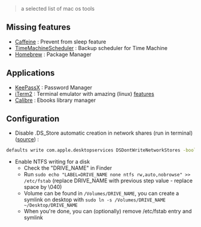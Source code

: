 > a selected list of mac os tools

## Missing features

- [Caffeine](https://itunes.apple.com/us/app/caffeine/id411246225) : Prevent from sleep feature
- [TimeMachineScheduler](http://www.klieme.com/TimeMachineScheduler.html) : Backup scheduler for Time Machine
- [Homebrew](http://brew.sh/) : Package Manager

## Applications

- [KeePassX](https://www.keepassx.org/) : Password Manager
- [iTerm2](https://www.iterm2.com/) : Terminal emulator with amazing (linux) [features](https://www.iterm2.com/features.html)
- [Calibre](http://calibre-ebook.com/) : Ebooks library manager

## Configuration

- Disable .DS_Store automatic creation in network shares (run in terminal) ([source](https://support.apple.com/en-us/HT1629)) :
```bash
defaults write com.apple.desktopservices DSDontWriteNetworkStores -boolean true
```
- Enable NTFS writing for a disk
  - Check the "DRIVE_NAME" in Finder
  - Run `sudo echo "LABEL=DRIVE_NAME none ntfs rw,auto,nobrowse" >> /etc/fstab` (replace DRIVE_NAME with previous step value - replace space by \040)
  - Volume can be found in `/Volumes/DRIVE_NAME`, you can create a symlink on desktop with `sudo ln -s /Volumes/DRIVE_NAME ~/Desktop/DRIVE_NAME`
  - When you're done, you can (optionally) remove /etc/fstab entry and symlink

